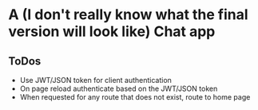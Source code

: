 # A (I don't really know what the final version will look like) Chat app

## ToDos
- Use JWT/JSON token for client authentication
- On page reload authenticate based on the JWT/JSON token
- When requested for any route that does not exist, route to home page